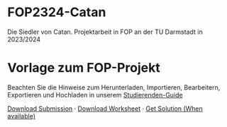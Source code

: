 # FOP2324-Catan
Die Siedler von Catan. Projektarbeit in FOP an der TU Darmstadt in 2023/2024
# Vorlage zum FOP-Projekt

Beachten Sie die Hinweise zum Herunterladen, Importieren, Bearbeitern, Exportieren und Hochladen in unserem
[Studierenden-Guide](https://wiki.tudalgo.org/)

[Download Submission](https://github.com/nsc-de/FOP2324-Catan/releases/latest/download/projekt-ns70seky-Nicolas-Schmidt-submission.jar)
·
[Download Worksheet](https://raw.githubusercontent.com/FOP-2324/FOP-2324-TeX/master/FOP-2324-Projekt.pdf)
·
[Get Solution (When available)](https://github.com/FOP-2324/FOP-2324-Projekt-Root)
